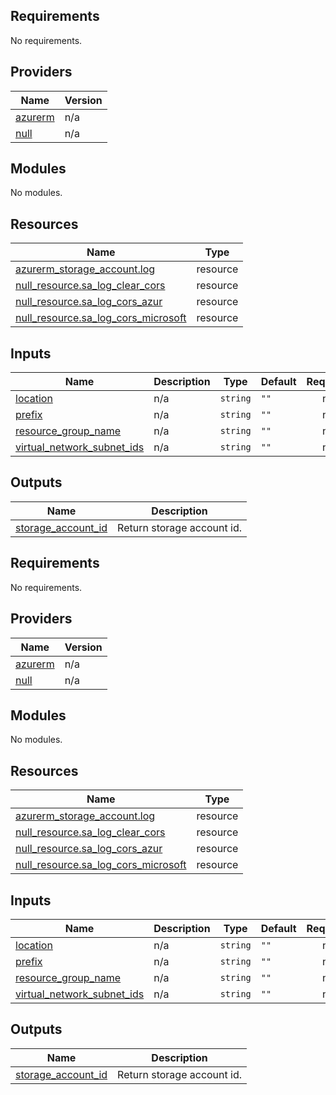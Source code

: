 <!-- BEGIN_TF_DOCS -->
## Requirements

No requirements.

## Providers

| Name | Version |
|------|---------|
| <a name="provider_azurerm"></a> [azurerm](#provider\_azurerm) | n/a |
| <a name="provider_null"></a> [null](#provider\_null) | n/a |

## Modules

No modules.

## Resources

| Name | Type |
|------|------|
| [azurerm_storage_account.log](https://registry.terraform.io/providers/hashicorp/azurerm/latest/docs/resources/storage_account) | resource |
| [null_resource.sa_log_clear_cors](https://registry.terraform.io/providers/hashicorp/null/latest/docs/resources/resource) | resource |
| [null_resource.sa_log_cors_azur](https://registry.terraform.io/providers/hashicorp/null/latest/docs/resources/resource) | resource |
| [null_resource.sa_log_cors_microsoft](https://registry.terraform.io/providers/hashicorp/null/latest/docs/resources/resource) | resource |

## Inputs

| Name | Description | Type | Default | Required |
|------|-------------|------|---------|:--------:|
| <a name="input_location"></a> [location](#input\_location) | n/a | `string` | `""` | no |
| <a name="input_prefix"></a> [prefix](#input\_prefix) | n/a | `string` | `""` | no |
| <a name="input_resource_group_name"></a> [resource\_group\_name](#input\_resource\_group\_name) | n/a | `string` | `""` | no |
| <a name="input_virtual_network_subnet_ids"></a> [virtual\_network\_subnet\_ids](#input\_virtual\_network\_subnet\_ids) | n/a | `string` | `""` | no |

## Outputs

| Name | Description |
|------|-------------|
| <a name="output_storage_account_id"></a> [storage\_account\_id](#output\_storage\_account\_id) | Return storage account id. |
<!-- END_TF_DOCS --><!-- BEGINNING OF PRE-COMMIT-TERRAFORM DOCS HOOK -->
## Requirements

No requirements.

## Providers

| Name | Version |
|------|---------|
| <a name="provider_azurerm"></a> [azurerm](#provider\_azurerm) | n/a |
| <a name="provider_null"></a> [null](#provider\_null) | n/a |

## Modules

No modules.

## Resources

| Name | Type |
|------|------|
| [azurerm_storage_account.log](https://registry.terraform.io/providers/hashicorp/azurerm/latest/docs/resources/storage_account) | resource |
| [null_resource.sa_log_clear_cors](https://registry.terraform.io/providers/hashicorp/null/latest/docs/resources/resource) | resource |
| [null_resource.sa_log_cors_azur](https://registry.terraform.io/providers/hashicorp/null/latest/docs/resources/resource) | resource |
| [null_resource.sa_log_cors_microsoft](https://registry.terraform.io/providers/hashicorp/null/latest/docs/resources/resource) | resource |

## Inputs

| Name | Description | Type | Default | Required |
|------|-------------|------|---------|:--------:|
| <a name="input_location"></a> [location](#input\_location) | n/a | `string` | `""` | no |
| <a name="input_prefix"></a> [prefix](#input\_prefix) | n/a | `string` | `""` | no |
| <a name="input_resource_group_name"></a> [resource\_group\_name](#input\_resource\_group\_name) | n/a | `string` | `""` | no |
| <a name="input_virtual_network_subnet_ids"></a> [virtual\_network\_subnet\_ids](#input\_virtual\_network\_subnet\_ids) | n/a | `string` | `""` | no |

## Outputs

| Name | Description |
|------|-------------|
| <a name="output_storage_account_id"></a> [storage\_account\_id](#output\_storage\_account\_id) | Return storage account id. |
<!-- END OF PRE-COMMIT-TERRAFORM DOCS HOOK -->
